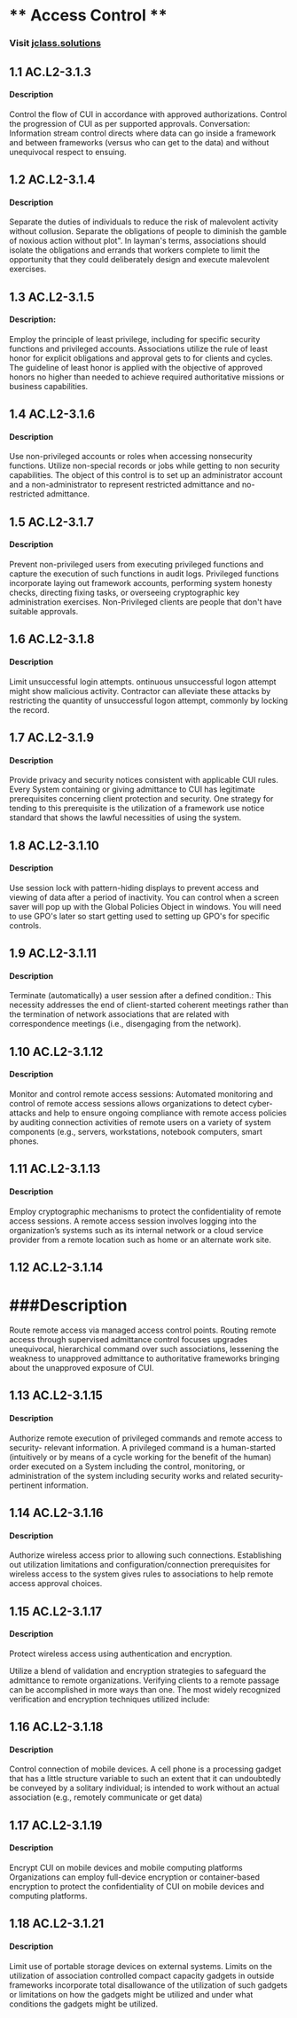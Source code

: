 # ** Access Control **
### Visit [ jclass.solutions](http://www.jclass.solutions/)

## 1.1 AC.L2-3.1.3

#### Description

Control the flow of CUI in accordance with approved authorizations. Control the progression of CUI as per supported approvals. Conversation: Information stream control directs where data can go inside a framework and between frameworks (versus who can get to the data) and without unequivocal respect to ensuing.

## 1.2 AC.L2-3.1.4 

#### Description

Separate the duties of individuals to reduce the risk of malevolent activity without collusion. 
Separate the obligations of people to diminish the gamble of noxious action without plot". In layman's terms, associations should isolate the obligations and errands that workers complete to limit the opportunity that they could deliberately design and execute malevolent exercises.

## 1.3 AC.L2-3.1.5

####  Description:

Employ the principle of least privilege, including for specific security functions and privileged accounts.
Associations utilize the rule of least honor for explicit obligations and approval gets to for clients and cycles. The guideline of least honor is applied with the objective of approved honors no higher than needed to achieve required authoritative missions or business capabilities.

## 1.4 AC.L2-3.1.6 

#### Description

Use non-privileged accounts or roles when accessing nonsecurity functions.
Utilize non-special records or jobs while getting to non security capabilities. The object of this control is to set up an administrator account and a non-administrator to represent restricted admittance and no-restricted admittance.

## 1.5 AC.L2-3.1.7 

#### Description

Prevent non-privileged users from executing privileged functions and capture the execution of such functions in audit logs. 
Privileged functions incorporate laying out framework accounts, performing system honesty checks, directing fixing tasks, or overseeing cryptographic key administration exercises. Non-Privileged clients are people that don't have suitable approvals. 

## 1.6 AC.L2-3.1.8

#### Description

Limit unsuccessful login attempts.
ontinuous unsuccessful logon attempt might show malicious activity. Contractor can alleviate these attacks by restricting the quantity of unsuccessful logon attempt, commonly by locking the record.

## 1.7 AC.L2-3.1.9 

#### Description

Provide privacy and security notices consistent with applicable CUI rules. 
Every System containing or giving admittance to CUI has legitimate prerequisites concerning client protection and security. One strategy for tending to this prerequisite is the utilization of a framework use notice standard that shows the lawful necessities of using the system.

## 1.8 AC.L2-3.1.10 

#### Description

Use session lock with pattern-hiding displays to prevent access and viewing of data after a period of inactivity. 
You can control when a screen saver will pop up with the Global Policies Object in windows. You will need to use GPO's later so start getting used to setting up GPO's for specific controls.

## 1.9 AC.L2-3.1.11

#### Description

Terminate (automatically) a user session after a defined condition.:
This necessity addresses the end of client-started coherent meetings rather than the termination of network associations that are related with correspondence meetings (i.e., disengaging from the network).

## 1.10 AC.L2-3.1.12 

#### Description

Monitor and control remote access sessions:
Automated monitoring and control of remote access sessions allows organizations to detect cyber- attacks and help to ensure ongoing compliance with remote access policies by auditing connection activities of remote users on a variety of system components (e.g., servers, workstations, notebook computers, smart phones.

## 1.11 AC.L2-3.1.13

#### Description

Employ cryptographic mechanisms to protect the confidentiality of remote access sessions.
A remote access session involves logging into the organization’s systems such as its internal network or a cloud service provider from a remote location such as home or an alternate work site.

## 1.12 AC.L2-3.1.14 

# ###Description

Route remote access via managed access control points.
Routing remote access through supervised admittance control focuses upgrades unequivocal, hierarchical command over such associations, lessening the weakness to unapproved admittance to authoritative frameworks bringing about the unapproved exposure of CUI.

## 1.13 AC.L2-3.1.15 

#### Description

Authorize remote execution of privileged commands and remote access to security- relevant information.
A privileged command is a human-started (intuitively or by means of a cycle working for the benefit of the human) order executed on a System including the control, monitoring, or administration of the system including security works and related security-pertinent information.

## 1.14 AC.L2-3.1.16 

#### Description

Authorize wireless access prior to allowing such connections.
Establishing out utilization limitations and configuration/connection prerequisites for wireless access to the system gives rules to associations to help remote access approval choices.

## 1.15 AC.L2-3.1.17 

#### Description

Protect wireless access using authentication and encryption. 

Utilize a blend of validation and encryption strategies to safeguard the admittance to remote organizations. Verifying clients to a remote passage can be accomplished in more ways than one. The most widely recognized verification and encryption techniques utilized include:

## 1.16 AC.L2-3.1.18

#### Description 

Control connection of mobile devices. 
A cell phone is a processing gadget that has a little structure variable to such an extent that it can undoubtedly be conveyed by a solitary individual; is intended to work without an actual association (e.g., remotely communicate or get data)

## 1.17 AC.L2-3.1.19 

#### Description

Encrypt CUI on mobile devices and mobile computing platforms 
Organizations can employ full-device encryption or container-based encryption to protect the confidentiality of CUI on mobile devices and computing platforms. 

## 1.18 AC.L2-3.1.21 

#### Description

Limit use of portable storage devices on external systems. 
Limits on the utilization of association controlled compact capacity gadgets in outside frameworks incorporate total disallowance of the utilization of such gadgets or limitations on how the gadgets might be utilized and under what conditions the gadgets might be utilized.